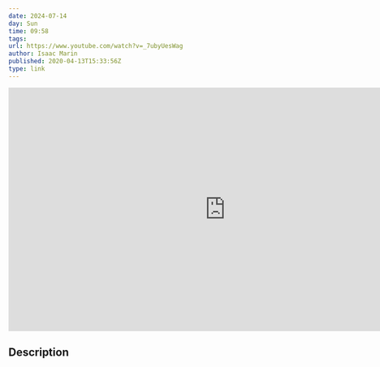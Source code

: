 ```yaml
---
date: 2024-07-14
day: Sun
time: 09:58
tags:
url: https://www.youtube.com/watch?v=_7ubyUesWag
author: Isaac Marin
published: 2020-04-13T15:33:56Z
type: link
---
```


<iframe width="854" height="480" src="https://www.youtube.com/embed/_7ubyUesWag" frameborder="0" allowfullscreen></iframe>

## Description
